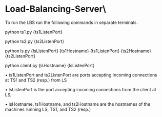 # Load-Balancing-Server\
To run the LBS run the following commands in separate terminals.

python ts1.py {ts1ListenPort}

python ts2.py {ts2ListenPort} 

python ls.py {lsListenPort} {ts1Hostname} {ts1ListenPort} {ts2Hostname} {ts2ListenPort} 

python client.py {lsHostname} {lsListenPort}

• ts1ListenPort and ts2ListenPort are ports accepting incoming connections at TS1 and TS2 (resp.) from LS

• lsListenPort is the port accepting incoming connections from the client at LS;

• lsHostname, ts1Hostname, and ts2Hostname are the hostnames of the machines running LS, TS1, and TS2 (resp.)
